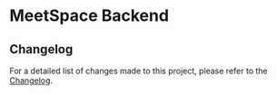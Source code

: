 # MeetSpace Backend

## Changelog

For a detailed list of changes made to this project, please refer to the [Changelog](CHANGELOG.md).
